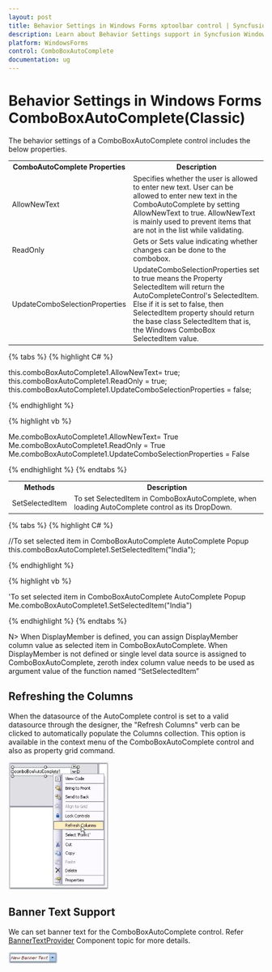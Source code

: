 ```yaml
---
layout: post
title: Behavior Settings in Windows Forms xptoolbar control | Syncfusion
description: Learn about Behavior Settings support in Syncfusion Windows Forms ComboBoxAutoComplete(Classic) control and more details.
platform: WindowsForms
control: ComboBoxAutoComplete
documentation: ug
---
```


# Behavior Settings in Windows Forms ComboBoxAutoComplete(Classic)

The behavior settings of a ComboBoxAutoComplete control includes the below properties.



<table>
<tr>
<th>
ComboAutoComplete Properties</th><th>
Description</th></tr>
<tr>
<td>
AllowNewText</td><td>
Specifies whether the user is allowed to enter new text. User can be allowed to enter new text in the ComboAutoComplete by setting AllowNewText to true. AllowNewText is mainly used to prevent items that are not in the list while validating.</td></tr>
<tr>
<td>
ReadOnly</td><td>
Gets or Sets value indicating whether changes can be done to the combobox.</td></tr>
<tr>
<td>
UpdateComboSelectionProperties</td><td>
UpdateComboSelectionProperties set to true means the Property SelectedItem will return the AutoCompleteControl's SelectedItem. Else if it is set to false, then SelectedItem property should return the base class SelectedItem that is, the Windows ComboBox SelectedItem value.</td></tr>
</table>

{% tabs %}
{% highlight C# %}

this.comboBoxAutoComplete1.AllowNewText= true;
this.comboBoxAutoComplete1.ReadOnly = true;
this.comboBoxAutoComplete1.UpdateComboSelectionProperties = false;

{% endhighlight %}

{% highlight vb %}

Me.comboBoxAutoComplete1.AllowNewText= True
Me.comboBoxAutoComplete1.ReadOnly = True
Me.comboBoxAutoComplete1.UpdateComboSelectionProperties = False

{% endhighlight %}
{% endtabs %}

<table>
<tr>
<th>
Methods</th><th>
Description</th></tr>
<tr>
<td>
SetSelectedItem</td><td>
To set SelectedItem in ComboBoxAutoComplete, when loading AutoComplete control as its DropDown.</td></tr>
</table>

{% tabs %}
{% highlight C# %}

//To set selected item in ComboBoxAutoComplete AutoComplete Popup
this.comboBoxAutoComplete1.SetSelectedItem("India");

{% endhighlight %}

{% highlight vb %}

'To set selected item in ComboBoxAutoComplete AutoComplete Popup
Me.comboBoxAutoComplete1.SetSelectedItem("India")

{% endhighlight %}
{% endtabs %}


N> When DisplayMember is defined, you can assign DisplayMember column value as selected item in ComboBoxAutoComplete. When DisplayMember is not defined or single level data source is assigned to ComboBoxAutoComplete, zeroth index column value needs to be used as argument value of the function named “SetSelectedItem”

## Refreshing the Columns 

When the datasource of the AutoComplete control is set to a valid datasource through the designer, the "Refresh Columns" verb can be clicked to automatically populate the Columns collection. This option is available in the context menu of the ComboBoxAutoComplete control and also as property grid command.

 ![Windows Forms ComboBoxAutoComplete Image45](ComboBoxAutoComplete-Images/Overview_img45.jpeg) 



## Banner Text Support

We can set banner text for the ComboBoxAutoComplete control. Refer [BannerTextProvider](/windowsforms/bannertextprovider/overview) Component topic for more details.

 ![Windows Forms ComboBoxAutoComplete Image46](ComboBoxAutoComplete-Images/Overview_img46.jpeg)